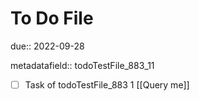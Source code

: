 # To Do File

due:: 2022-09-28

metadatafield:: todoTestFile_883_11

- [ ] Task of todoTestFile_883 1 [[Query me]]
